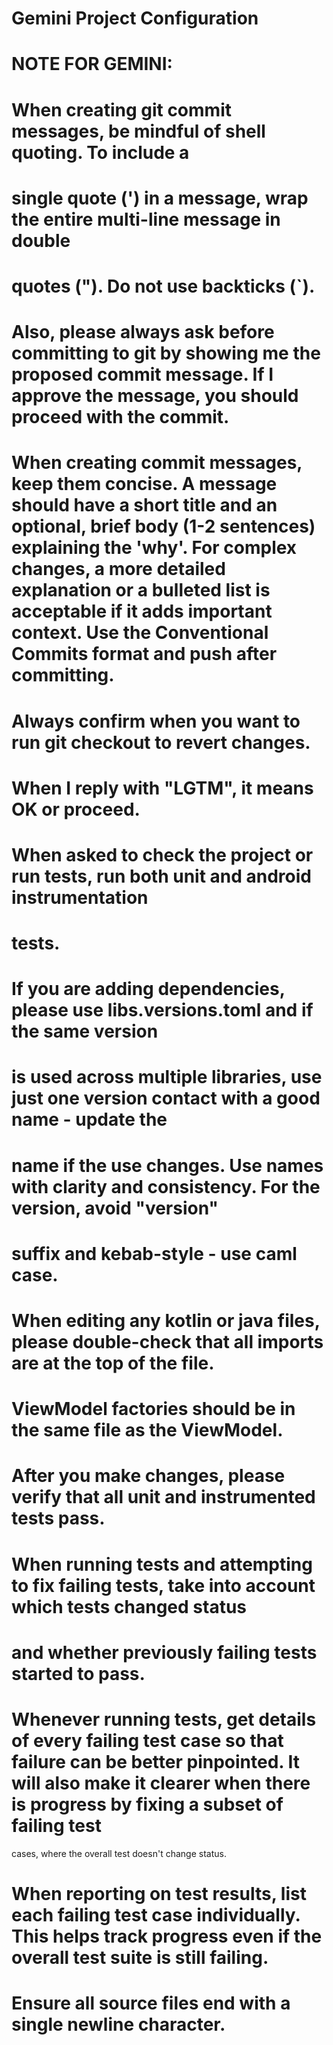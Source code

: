# Gemini Project Configuration

# NOTE FOR GEMINI:
# When creating git commit messages, be mindful of shell quoting. To include a
# single quote (') in a message, wrap the entire multi-line message in double
# quotes ("). Do not use backticks (`).
# Also, please always ask before committing to git by showing me the proposed commit message. If I approve the message, you should proceed with the commit.
# When creating commit messages, keep them concise. A message should have a short title and an optional, brief body (1-2 sentences) explaining the 'why'. For complex changes, a more detailed explanation or a bulleted list is acceptable if it adds important context. Use the Conventional Commits format and push after committing.
# Always confirm when you want to run git checkout to revert changes.
# When I reply with "LGTM", it means OK or proceed.

# When asked to check the project or run tests, run both unit and android instrumentation
# tests.

# If you are adding dependencies, please use libs.versions.toml and if the same version
# is used across multiple libraries, use just one version contact with a good name - update the
# name if the use changes. Use names with clarity and consistency. For the version, avoid "version"
# suffix and kebab-style - use caml case.

# When editing any kotlin or java files, please double-check that all imports are at the top of the file.
# ViewModel factories should be in the same file as the ViewModel.

# After you make changes, please verify that all unit and instrumented tests pass.

# When running tests and attempting to fix failing tests, take into account which tests changed status
# and whether previously failing tests started to pass.
# Whenever running tests, get details of every failing test case so that failure can be better pinpointed. It will also make it clearer when there is progress by fixing a subset of failing test
cases, where the overall test doesn't change status.
# When reporting on test results, list each failing test case individually. This helps track progress even if the overall test suite is still failing.

# Ensure all source files end with a single newline character.
